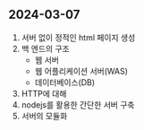## 2024-03-07
1. 서버 없이 정적인 html 페이지 생성
2. 백 엔드의 구조
    - 웹 서버
    - 웹 어플리케이션 서버(WAS)
    - 데이터베이스(DB)
3. HTTP에 대해
4. nodejs를 활용한 간단한 서버 구축
5. 서버의 모듈화